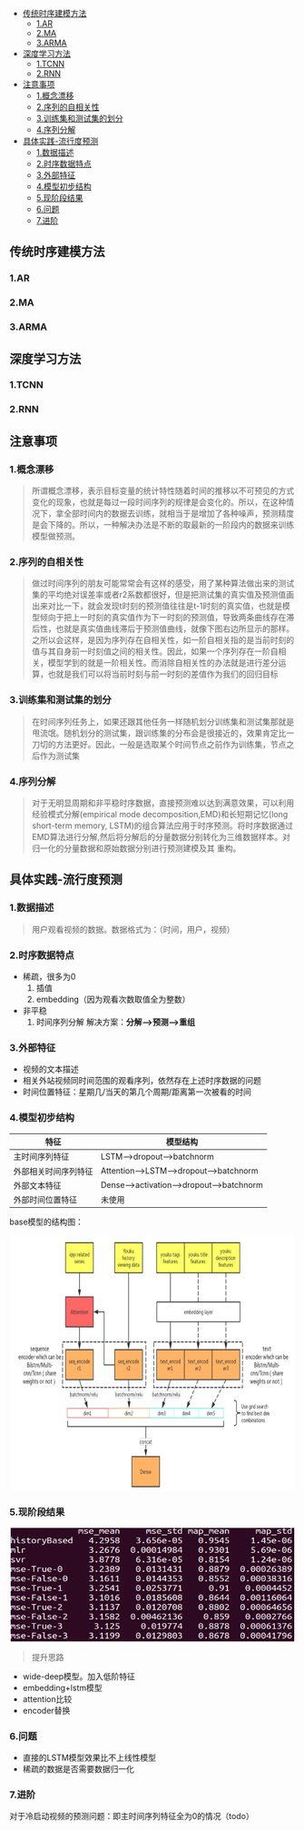 
<!-- TOC -->

- [传统时序建模方法](#传统时序建模方法)
    - [1.AR](#1ar)
    - [2.MA](#2ma)
    - [3.ARMA](#3arma)
- [深度学习方法](#深度学习方法)
    - [1.TCNN](#1tcnn)
    - [2.RNN](#2rnn)
- [注意事项](#注意事项)
    - [1.概念漂移](#1概念漂移)
    - [2.序列的自相关性](#2序列的自相关性)
    - [3.训练集和测试集的划分](#3训练集和测试集的划分)
    - [4.序列分解](#4序列分解)
- [具体实践-流行度预测](#具体实践-流行度预测)
    - [1.数据描述](#1数据描述)
    - [2.时序数据特点](#2时序数据特点)
    - [3.外部特征](#3外部特征)
    - [4.模型初步结构](#4模型初步结构)
    - [5.现阶段结果](#5现阶段结果)
    - [6.问题](#6问题)
    - [7.进阶](#7进阶)

<!-- /TOC -->

## 传统时序建模方法

### 1.AR

### 2.MA

### 3.ARMA

## 深度学习方法

### 1.TCNN

### 2.RNN

## 注意事项

### 1.概念漂移

> 所谓概念漂移，表示目标变量的统计特性随着时间的推移以不可预见的方式变化的现象，也就是每过一段时间序列的规律是会变化的。所以，在这种情况下，拿全部时间内的数据去训练，就相当于是增加了各种噪声，预测精度是会下降的。所以，一种解决办法是不断的取最新的一阶段内的数据来训练模型做预测。

### 2.序列的自相关性

> 做过时间序列的朋友可能常常会有这样的感受，用了某种算法做出来的测试集的平均绝对误差率或者r2系数都很好，但是把测试集的真实值及预测值画出来对比一下，就会发现t时刻的预测值往往是t-1时刻的真实值，也就是模型倾向于把上一时刻的真实值作为下一时刻的预测值，导致两条曲线存在滞后性，也就是真实值曲线滞后于预测值曲线，就像下图右边所显示的那样。之所以会这样，是因为序列存在自相关性，如一阶自相关指的是当前时刻的值与其自身前一时刻值之间的相关性。因此，如果一个序列存在一阶自相关，模型学到的就是一阶相关性。而消除自相关性的办法就是进行差分运算，也就是我们可以将当前时刻与前一时刻的差值作为我们的回归目标

### 3.训练集和测试集的划分

> 在时间序列任务上，如果还跟其他任务一样随机划分训练集和测试集那就是甩流氓。随机划分的测试集，跟训练集的分布会是很接近的，效果肯定比一刀切的方法更好。因此，一般是选取某个时间节点之前作为训练集，节点之后作为测试集

### 4.序列分解

> 对于无明显周期和非平稳时序数据，直接预测难以达到满意效果，可以利用经验模式分解(empirical mode decomposition,EMD)和长短期记忆(long short-term memory, LSTM)的组合算法应用于时序预测。将时序数据通过EMD算法进行分解,然后将分解后的分量数据分别转化为三维数据样本。对归一化的分量数据和原始数据分别进行预测建模及其 重构。

## 具体实践-流行度预测

### 1.数据描述
> 用户观看视频的数据。数据格式为：（时间，用户，视频）

### 2.时序数据特点
- 稀疏，很多为0
    1. 插值
    2. embedding（因为观看次数取值全为整数）
- 非平稳
    1. 时间序列分解
解决方案：**分解-->预测-->重组**

### 3.外部特征
- 视频的文本描述
- 相关外站视频同时间范围的观看序列，依然存在上述时序数据的问题
- 时间位置特征：星期几/当天的第几个周期/距离第一次被看的时间

### 4.模型初步结构

|特征|模型结构|
|----|----|
|主时间序列特征|LSTM-->dropout-->batchnorm|
|外部相关时间序列特征|Attention-->LSTM-->dropout-->batchnorm|
|外部文本特征|Dense-->activation-->dropout-->batchnorm|
|外部时间位置特征|未使用|

base模型的结构图：
<div align=center><img width="800" height="450" src="fig/base_model.png"/></div>

### 5.现阶段结果

<div align=center><img width="500" height="200" src="fig/result_2019-5-15.png"/></div>

> 提升思路
- wide-deep模型。加入低阶特征
- embedding+lstm模型
- attention比较
- encoder替换

### 6.问题

- 直接的LSTM模型效果比不上线性模型
- 稀疏的数据是否需要数据归一化

### 7.进阶

对于冷启动视频的预测问题：即主时间序列特征全为0的情况（todo）